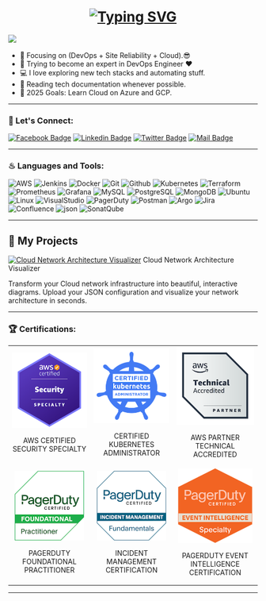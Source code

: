 <h1 align="center">
  <a href="https://git.io/typing-svg">
    <img src="https://readme-typing-svg.herokuapp.com/?lines=Hello,+there!+👋;This+is+AHMED+U...;Nice+to+meet+you!;A+DevOps+Engineer!;A+SRE!;A+Cloud+Engineer!&center=true&size=30" alt="Typing SVG">
  </a>
</h1>

![](https://komarev.com/ghpvc/?username=ahmed-u&color=brightgreen)

- 🔭 Focusing on (DevOps + Site Reliability + Cloud).😎
- 🌱 Trying to become an expert in DevOps Engineer ❤
- 💻 I love exploring new tech stacks and automating stuff.
- 📰 Reading tech documentation whenever possible.
- 🥅 2025 Goals: Learn Cloud on Azure and GCP.

---

### 🔰 Let's Connect:

[![Facebook Badge](https://img.shields.io/badge/Facebook-1877F2?style=for-the-badge&logo=facebook&logoColor=white)](https://www.facebook.com/ahmedu2206)
[![Linkedin Badge](https://img.shields.io/badge/LinkedIn-0077B5?style=for-the-badge&logo=linkedin&logoColor=white)](https://www.linkedin.com/in/ahmed-u22/)
[![Twitter Badge](https://img.shields.io/badge/Twitter-1DA1F2?style=for-the-badge&logo=twitter&logoColor=white)](https://x.com/ahmed_u2206)
[![Mail Badge](https://img.shields.io/badge/Gmail-D14836?style=for-the-badge&logo=gmail&logoColor=white)](mailto:ahmedumar2206@gmail.com)

---

### ♨ Languages and Tools:

![AWS](https://img.shields.io/badge/AWS-darkorange?style=for-the-badge&logo=amazonwebservices&logoColor=black)
![Jenkins](https://img.shields.io/badge/Jenkins-white?style=for-the-badge&logo=Jenkins&logoColor=darkred)
![Docker](https://img.shields.io/badge/Docker-0CC1F3?style=for-the-badge&logo=docker&logoColor=white)
![Git](https://img.shields.io/badge/GIT-E44C30?style=for-the-badge&logo=git&logoColor=white)
![Github](https://img.shields.io/badge/github-F7F7F7?style=for-the-badge&logo=github&logoColor=000000)
![Kubernetes](https://img.shields.io/badge/kubernetes-007ACC?style=for-the-badge&logo=kubernetes&logoColor=white)
![Terraform](https://img.shields.io/badge/Terraform-black?style=for-the-badge&logo=terraform&logoColor=blue)
![Prometheus](https://img.shields.io/badge/Prometheus-E34F26?style=for-the-badge&logo=Prometheus&logoColor=white)
![Grafana](https://img.shields.io/badge/Grafana-black?style=for-the-badge&logo=Grafana&logoColor=Black)
![MySQL](https://img.shields.io/badge/MySQL-005C84?style=for-the-badge&logo=mysql&logoColor=white)
![PostgreSQL](https://img.shields.io/badge/PostgreSQL-31658D?style=for-the-badge&logo=PostgreSQL&logoColor=white)
![MongoDB](https://img.shields.io/badge/MongoDB-F7F7F7?style=for-the-badge&logo=mongodb&logoColor=49A248)
![Ubuntu](https://img.shields.io/badge/Ubuntu-E05924?style=for-the-badge&logo=ubuntu&logoColor=black)
![Linux](https://img.shields.io/badge/Linux-FFFBC8?style=for-the-badge&logo=Linux&logoColor=black)
![VisualStudio](https://img.shields.io/badge/VisualStudio-2C2B30?style=for-the-badge&logo=VisualStudioCode&logoColor=007ACC)
![PagerDuty](https://img.shields.io/badge/PagerDuty-grey?style=for-the-badge&logo=pagerduty&logoColor=green)
![Postman](https://img.shields.io/badge/Postman-FF6C37?style=for-the-badge&logo=Postman&logoColor=white)
![Argo](https://img.shields.io/badge/Argo-f7f7f7?style=for-the-badge&logo=Argo&logoColor=FF6C37)
![Jira](https://img.shields.io/badge/jira-%230A0FFF.svg?style=for-the-badge&logo=jira&logoColor=white)
![Confluence](https://img.shields.io/badge/confluence-%230A0FFF.svg?style=for-the-badge&logo=confluence&logoColor=white)
![json](https://img.shields.io/badge/json-5E5C5C?style=for-the-badge&logo=json&logoColor=white)
![SonatQube](https://img.shields.io/badge/Sonarqube-5190cf?style=for-the-badge&logo=sonarqube&logoColor=white)

---

## 🚀 My Projects

[![Cloud Network Architecture Visualizer](cloudnetviz.svg)](https://cloudnetviz.com) Cloud Network Architecture Visualizer

Transform your Cloud network infrastructure into beautiful, interactive diagrams. Upload your JSON configuration and visualize your network architecture in seconds.

---

### 🏆 Certifications:
<div id="certificates" align="center">
  <table>
    <tr>
      <td align="center">
        <a href="https://www.credly.com/badges/c7d6313a-7a94-4ec9-801a-fadb8419187d/public_url" target="_blank">
          <img src="images//aws-certified-security-specialty.png" alt="AWS CERTIFIED SECURITY SPECIALTY" width="155">
        </a>
        <p>AWS CERTIFIED SECURITY SPECIALTY</p>
      </td>
      <td align="center">
        <a href="https://www.credly.com/badges/4f971a76-8429-48a2-94c4-9f4d9248b1df/public_url" target="_blank">
          <img src="images/cka-certified-kubernetes-administrator.png" alt="CERTIFIED KUBERNETES ADMINISTRATOR" width="160">
        </a>
        <p>CERTIFIED KUBERNETES ADMINISTRATOR</p>
      </td>
      <td align="center">
        <a href="https://www.credly.com/badges/12d09d0a-99f3-44b8-94c9-d29ce34f60b1/public_url" target="_blank">
          <img src="images/aws-partner-technical-accredited.png" alt="AWS PARTNER TECHNICAL ACCREDITED" width="160">
        </a>
        <p>AWS PARTNER TECHNICAL ACCREDITED</p>
      </td>
    </tr>
    <tr>
      <td align="center">
        <a href="https://www.credly.com/badges/a2f78568-05e6-4fdc-b3d5-b916b734e4ef/public_url" target="_blank">
          <img src="images/pagerduty-foundational-practitioner-certification.png" alt="PAGERDUTY FOUNDATIONAL PRACTITIONER" width="140">
        </a>
        <p>PAGERDUTY FOUNDATIONAL PRACTITIONER</p>
      </td>
      <td align="center">
        <a href="https://www.credly.com/badges/3c173eae-8832-4447-b53a-1a4442f7fae0/public_url" target="_blank">
          <img src="images/incident-management-certification.png" alt="INCIDENT MANAGEMENT CERTIFICATION" width="140">
        </a>
        <p>INCIDENT MANAGEMENT CERTIFICATION</p>
      </td>
      <td align="center">
        <a href="https://www.credly.com/badges/2cecc9c8-32eb-4995-b620-5eae3ae0a1c7/public_url" target="_blank">
          <img src="images/pagerduty-event-intelligence-certification.png" alt="PAGERDUTY EVENT INTELLIGENCE CERTIFICATION" width="150">
        </a>
        <p>PAGERDUTY EVENT INTELLIGENCE CERTIFICATION</p>
      </td>
    </tr>
  </table>
</div>

---
<!---
Ahmed-U-Github/Ahmed-U-Github is a ✨ special ✨ repository because its `README.md` (this file) appears on your GitHub profile.
You can click the Preview link to take a look at your changes.
--->
